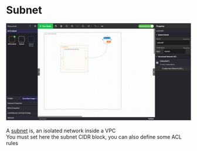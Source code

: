 # Subnet


![](https://raw.githubusercontent.com/MadeiraCloud/docs-image/master/ide_stack_vpc_subnet.png)<br /><br />
A [subnet](http://docs.aws.amazon.com/AmazonVPC/latest/UserGuide/VPC_Subnets.html) is, an isolated network inside a VPC<br />
You must set here the subnet CIDR block, you can also define some ACL rules

